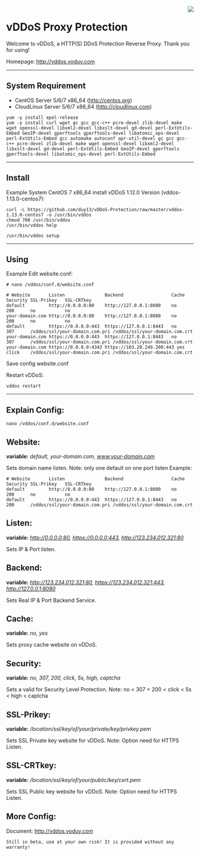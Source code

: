 <div alt="vDDoS Proxy Protection Logo" class="separator" style="clear: both; text-align: center;">
<a href="https://lh4.googleusercontent.com/-eTeYLP6S_58/WRb97Hrfv9I/AAAAAAAABgs/kxmdPf-hLngVPtg9InzvdKkihBkVv-6WwCLcB/s1600/vDDoS-Proxy-Protection-Icon-Logo-voduy.com-5.png" imageanchor="1" style="margin-left: 1em; margin-right: 1em;"><img align="right" border="0" src="https://lh4.googleusercontent.com/-eTeYLP6S_58/WRb97Hrfv9I/AAAAAAAABgs/kxmdPf-hLngVPtg9InzvdKkihBkVv-6WwCLcB/s222/vDDoS-Proxy-Protection-Icon-Logo-voduy.com-5.png" /></a></div>

vDDoS Proxy Protection
===================


Welcome to vDDoS, a HTTP(S) DDoS Protection Reverse Proxy. Thank you for using!

Homepage: http://vddos.voduy.com

----------


System Requirement
-------------

* CentOS Server 5/6/7 x86_64 (http://centos.org)
* CloudLinux Server 5/6/7 x86_64 (http://cloudlinux.com)
```
yum -y install epel-release 
yum -y install curl wget gc gcc gcc-c++ pcre-devel zlib-devel make wget openssl-devel libxml2-devel libxslt-devel gd-devel perl-ExtUtils-Embed GeoIP-devel gperftools gperftools-devel libatomic_ops-devel perl-ExtUtils-Embed gcc automake autoconf apr-util-devel gc gcc gcc-c++ pcre-devel zlib-devel make wget openssl-devel libxml2-devel libxslt-devel gd-devel perl-ExtUtils-Embed GeoIP-devel gperftools gperftools-devel libatomic_ops-devel perl-ExtUtils-Embed 
```

----------
Install
-------------

Example System CentOS 7 x86_64 install vDDoS 1.12.0 Version (vddos-1.13.0-centos7):
```
curl -L https://github.com/duy13/vDDoS-Protection/raw/master/vddos-1.13.0-centos7 -o /usr/bin/vddos
chmod 700 /usr/bin/vddos
/usr/bin/vddos help

/usr/bin/vddos setup
```

----------
Using
-------------
Example Edit website.conf:

```
# nano /vddos/conf.d/website.conf

# Website       Listen               Backend                  Cache Security SSL-Prikey   SSL-CRTkey
default         http://0.0.0.0:80    http://127.0.0.1:8080    no    200      no           no
your-domain.com http://0.0.0.0:80    http://127.0.0.1:8080    no    200      no           no
default         https://0.0.0.0:443  https://127.0.0.1:8443   no    307      /vddos/ssl/your-domain.com.pri /vddos/ssl/your-domain.com.crt
your-domain.com https://0.0.0.0:443  https://127.0.0.1:8443   no    307      /vddos/ssl/your-domain.com.pri /vddos/ssl/your-domain.com.crt
your-domain.com https://0.0.0.0:4343 https://103.28.249.200:443 yes click    /vddos/ssl/your-domain.com.pri /vddos/ssl/your-domain.com.crt

```
Save config website.conf

Restart vDDoS:
```
vddos restart
```

----------
Explain Config:
-------------
```
nano /vddos/conf.d/website.conf
```
Website:
---------------
**variable:** *default, your-domain.com, www.your-domain.com*

Sets domain name listen.
Note: only one default on one port listen
Example:
```
# Website       Listen               Backend                  Cache Security SSL-Prikey   SSL-CRTkey
default         http://0.0.0.0:80    http://127.0.0.1:8080    no    200      no           no
default         https://0.0.0.0:443  https://127.0.0.1:8443   no    200      /vddos/ssl/your-domain.com.pri /vddos/ssl/your-domain.com.crt
```
Listen:
---------------
**variable:** *http://0.0.0.0:80, https://0.0.0.0:443, http://123.234.012.321:80*

Sets IP & Port listen.

Backend:
---------------
**variable:** *http://123.234.012.321:80, https://123.234.012.321:443, http://127.0.0.1:8080*

Sets Real IP & Port Backend Service.

Cache:
---------------
**variable:** *no, yes*

Sets proxy cache website on vDDoS.

Security:
---------------
**variable:** *no, 307, 200, click, 5s, high, captcha*

Sets a valid for Security Level Protection.
Note: no < 307 < 200 < click < 5s < high < captcha

SSL-Prikey:
---------------
**variable:** */location/ssl/key/of/your/private/key/privkey.pem*

Sets SSL Private key website for vDDoS.
Note: Option need for HTTPS Listen.

SSL-CRTkey:
---------------
**variable:** */location/ssl/key/of/your/public/key/cert.pem*

Sets SSL Public key website for vDDoS.
Note: Option need for HTTPS Listen.


More Config:
---------------
Document: http://vddos.voduy.com
```
Still in beta, use at your own risk! It is provided without any warranty!
```

